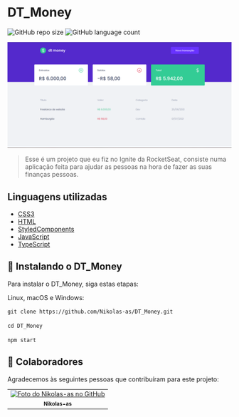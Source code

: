 # DT_Money

![GitHub repo size](https://img.shields.io/github/repo-size/Nikolas-as/DT_Money?style=for-the-badge)
![GitHub language count](https://img.shields.io/github/languages/count/Nikolas-as/DT_Money?style=for-the-badge)

<img src="/src/assets/dtmoney.PNG" alt="exemplo imagem">

> Esse é um projeto que eu fiz no Ignite da RocketSeat, consiste numa aplicação feita para ajudar as pessoas na hora de fazer as suas finanças pessoas. 
> 
## Linguagens utilizadas

- [CSS3](https://developer.mozilla.org/pt-BR/docs/Web/CSS)
- [HTML](https://developer.mozilla.org/pt-BR/docs/Web/HTML)
- [StyledComponents](https://styled-components.com/)
- [JavaScript](https://developer.mozilla.org/pt-BR/docs/Web/JavaScript)
- [TypeScript](https://www.typescriptlang.org/)

## 🚀 Instalando o DT_Money

Para instalar o DT_Money, siga estas etapas:

Linux, macOS e Windows:
```
git clone https://github.com/Nikolas-as/DT_Money.git

cd DT_Money

npm start
```
## 🤝 Colaboradores

Agradecemos às seguintes pessoas que contribuíram para este projeto:

<table>
  <tr>
    <td align="center">
      <a href="#">
        <img src="https://avatars.githubusercontent.com/u/62979208?v=4" width="100px;" alt="Foto do Nikolas-as no GitHub"/><br>
        <sub>
          <b>Nikolas-as</b>
        </sub>
      </a>
    </td>
</table>
